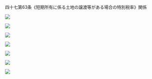 四十七第63条《短期所有に係る土地の譲渡等がある場合の特別税率》関係

![](https://www.nta.go.jp/tmp/d73a7cf8-1fce-45d3-8c64-af28d685aa74/images/02b404c47e74e8e8b81d8271348e43875c92b8a7785e7af2a1fc0f7af28e63c6.jpg)

![](https://www.nta.go.jp/tmp/d73a7cf8-1fce-45d3-8c64-af28d685aa74/images/8a00ed88bb2fb856387682b7ab1f1a73d5cdc0c1c5864c256fa6337c7668b6b1.jpg)

![](https://www.nta.go.jp/tmp/d73a7cf8-1fce-45d3-8c64-af28d685aa74/images/9767f6cc68514b4fedf5ce22e9da96ef71d65292a6e9afde2eca315a13ac9e13.jpg)

![](https://www.nta.go.jp/tmp/d73a7cf8-1fce-45d3-8c64-af28d685aa74/images/46ed07b25e49136f1ad0fb134e05d4938760e73c62bd2602bd0e450bb1600ded.jpg)

![](https://www.nta.go.jp/tmp/d73a7cf8-1fce-45d3-8c64-af28d685aa74/images/4ccec6e807277cc2647e313215065b1254c31df0e1d60dd6a057976b8282d957.jpg)

![](https://www.nta.go.jp/tmp/d73a7cf8-1fce-45d3-8c64-af28d685aa74/images/d6b4331c4275d260afca38d5acce3f95a2c06156343e5d8f6a7c3f05c3f05567.jpg)

![](https://www.nta.go.jp/tmp/d73a7cf8-1fce-45d3-8c64-af28d685aa74/images/5f5d69c8356e5025cf11025dcbd868b53932c67ec3094b1bc1dcb4b368e165a5.jpg)
